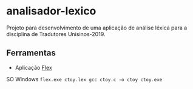 # analisador-lexico

Projeto para desenvolvimento de uma aplicação de análise léxica para a disciplina de Tradutores Unisinos-2019.

## Ferramentas
- Aplicação [Flex](https://github.com/westes/flex)

SO Windows
``
flex.exe ctoy.lex
gcc ctoy.c -o ctoy
ctoy.exe
``

